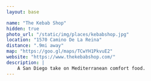 ```yaml
---
layout: base

name: "The Kebab Shop"
hidden: true
photo_url: "/static/img/places/kebabshop.jpg"
location: "1570 Camino De La Reina"
distance: ".9mi away"
map: "https://goo.gl/maps/TCwYH1PkvuE2"
website: "https://www.thekebabshop.com/"
description: |
    A San Diego take on Mediterranean comfort food.
---
```

